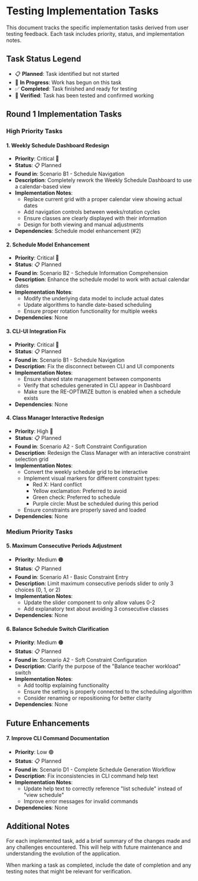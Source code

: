 # Testing Implementation Tasks

This document tracks the specific implementation tasks derived from user testing feedback. Each task includes priority, status, and implementation notes.

## Task Status Legend
- 📋 **Planned**: Task identified but not started
- 🔄 **In Progress**: Work has begun on this task
- ✅ **Completed**: Task finished and ready for testing
- 🧪 **Verified**: Task has been tested and confirmed working

## Round 1 Implementation Tasks

### High Priority Tasks

#### 1. Weekly Schedule Dashboard Redesign
- **Priority**: Critical 🚨
- **Status**: 📋 Planned
- **Found in**: Scenario B1 - Schedule Navigation
- **Description**: Completely rework the Weekly Schedule Dashboard to use a calendar-based view
- **Implementation Notes**:
  - Replace current grid with a proper calendar view showing actual dates
  - Add navigation controls between weeks/rotation cycles
  - Ensure classes are clearly displayed with their information
  - Design for both viewing and manual adjustments
- **Dependencies**: Schedule model enhancement (#2)

#### 2. Schedule Model Enhancement
- **Priority**: Critical 🚨
- **Status**: 📋 Planned
- **Found in**: Scenario B2 - Schedule Information Comprehension
- **Description**: Enhance the schedule model to work with actual calendar dates
- **Implementation Notes**:
  - Modify the underlying data model to include actual dates
  - Update algorithms to handle date-based scheduling
  - Ensure proper rotation functionality for multiple weeks
- **Dependencies**: None

#### 3. CLI-UI Integration Fix
- **Priority**: Critical 🚨
- **Status**: 📋 Planned
- **Found in**: Scenario B1 - Schedule Navigation
- **Description**: Fix the disconnect between CLI and UI components
- **Implementation Notes**:
  - Ensure shared state management between components
  - Verify that schedules generated in CLI appear in Dashboard
  - Make sure the RE-OPTIMIZE button is enabled when a schedule exists
- **Dependencies**: None

#### 4. Class Manager Interactive Redesign
- **Priority**: High 🔴
- **Status**: 📋 Planned
- **Found in**: Scenario A2 - Soft Constraint Configuration
- **Description**: Redesign the Class Manager with an interactive constraint selection grid
- **Implementation Notes**:
  - Convert the weekly schedule grid to be interactive
  - Implement visual markers for different constraint types:
    - Red X: Hard conflict
    - Yellow exclamation: Preferred to avoid
    - Green check: Preferred to schedule
    - Purple circle: Must be scheduled during this period
  - Ensure constraints are properly saved and loaded
- **Dependencies**: None

### Medium Priority Tasks

#### 5. Maximum Consecutive Periods Adjustment
- **Priority**: Medium 🟠
- **Status**: 📋 Planned
- **Found in**: Scenario A1 - Basic Constraint Entry
- **Description**: Limit maximum consecutive periods slider to only 3 choices (0, 1, or 2)
- **Implementation Notes**:
  - Update the slider component to only allow values 0-2
  - Add explanatory text about avoiding 3 consecutive classes
- **Dependencies**: None

#### 6. Balance Schedule Switch Clarification
- **Priority**: Medium 🟠
- **Status**: 📋 Planned
- **Found in**: Scenario A2 - Soft Constraint Configuration
- **Description**: Clarify the purpose of the "Balance teacher workload" switch
- **Implementation Notes**:
  - Add tooltip explaining functionality
  - Ensure the setting is properly connected to the scheduling algorithm
  - Consider renaming or repositioning for better clarity
- **Dependencies**: None

## Future Enhancements

#### 7. Improve CLI Command Documentation
- **Priority**: Low 🟢
- **Status**: 📋 Planned
- **Found in**: Scenario D1 - Complete Schedule Generation Workflow
- **Description**: Fix inconsistencies in CLI command help text
- **Implementation Notes**:
  - Update help text to correctly reference "list schedule" instead of "view schedule"
  - Improve error messages for invalid commands
- **Dependencies**: None

## Additional Notes

For each implemented task, add a brief summary of the changes made and any challenges encountered. This will help with future maintenance and understanding the evolution of the application.

When marking a task as completed, include the date of completion and any testing notes that might be relevant for verification.
